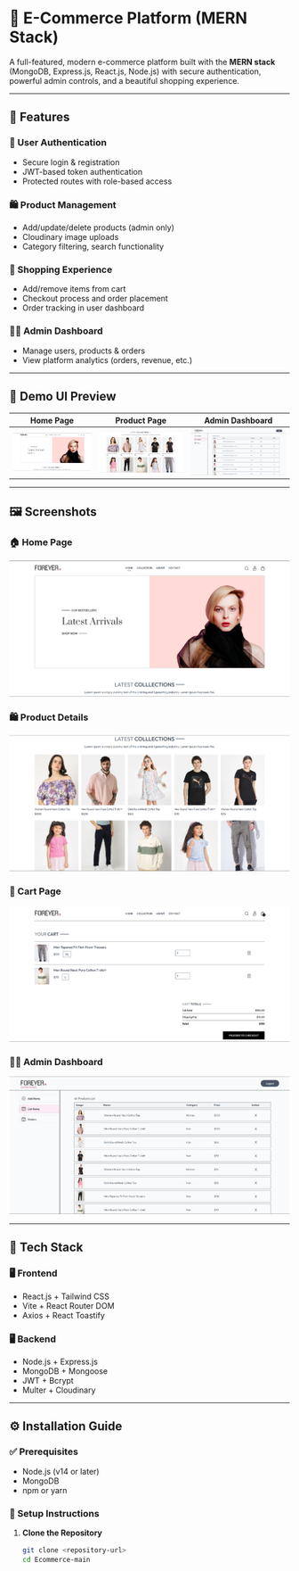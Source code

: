 # 🛒 E-Commerce Platform (MERN Stack)

A full-featured, modern e-commerce platform built with the **MERN stack** (MongoDB, Express.js, React.js, Node.js) with secure authentication, powerful admin controls, and a beautiful shopping experience.

---

## 🚀 Features

### 🔐 User Authentication

- Secure login & registration
- JWT-based token authentication
- Protected routes with role-based access

### 🛍️ Product Management

- Add/update/delete products (admin only)
- Cloudinary image uploads
- Category filtering, search functionality

### 🛒 Shopping Experience

- Add/remove items from cart
- Checkout process and order placement
- Order tracking in user dashboard

### 🧑‍💼 Admin Dashboard

- Manage users, products & orders
- View platform analytics (orders, revenue, etc.)

---

## 📸 Demo UI Preview

| Home Page                                       | Product Page                                                  | Admin Dashboard                                             |
| ----------------------------------------------- | ------------------------------------------------------------- | ----------------------------------------------------------- |
| ![Home](./Frontend/public/screenshots/home.png) | ![Product](./Frontend/public/screenshots/product-details.png) | ![Admin](./Frontend/public/screenshots/admin-dashboard.png) |

---

## 🖼️ Screenshots

### 🏠 Home Page

![Home](./Frontend/public/screenshots/home.png)

### 🛍️ Product Details

![Product Details](./Frontend/public/screenshots/product-details.png)

### 🛒 Cart Page

![Cart](./Frontend/public/screenshots/cart.png)

### 🧑‍💼 Admin Dashboard

![Admin Dashboard](./Frontend/public/screenshots/admin-dashboard.png)

---

## 🧰 Tech Stack

### 🖥️ Frontend

- React.js + Tailwind CSS
- Vite + React Router DOM
- Axios + React Toastify

### 🖥️ Backend

- Node.js + Express.js
- MongoDB + Mongoose
- JWT + Bcrypt
- Multer + Cloudinary

---

## ⚙️ Installation Guide

### ✅ Prerequisites

- Node.js (v14 or later)
- MongoDB
- npm or yarn

### 🔧 Setup Instructions

1. **Clone the Repository**
   ```bash
   git clone <repository-url>
   cd Ecommerce-main
   ```

